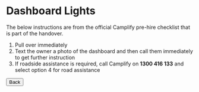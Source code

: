 <link href="../styles/custom.css" rel="stylesheet" />

# Dashboard Lights
The below instructions are from the official Camplify pre-hire checklist that is part of the handover.

1. Pull over immediately
2. Text the owner a photo of the dashboard
and then call them immediately to get
further instruction
3. If roadside assistance is required, call
Camplify on **1300 416 133** and select option
4 for road assistance

<a href="../index.html#guides"><button class="nav-button"><i class="arrow arrow-left"></i> Back</button></a>
